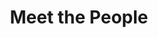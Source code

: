 ---
layout: people
title: Meet the People
name: "Dingcheng Yi"
position: "Visting Undergraduate Student from PKU"
current: false
headshot: "dingcheng.jpg"
website: "https://wenzhuotang.github.io/"
google_scholar: "https://scholar.google.com/citations?user=8db4bFgAAAAJ&hl=en&authuser=1"
GitHub: "https://github.com/Purkinje-cell"
twitter: "https://x.com/CellPurkinje"
bio: "I am visiting the Qiu lab at Stanford as an Undergraduate Visiting Research Interns. I am currently an undergraduate majoring in Bioinformatics at Peking University. My past research experience focused on investigating tumor microenvironment during immunotherapy, trying to interrogate treatment resistance mechanisms. Astonished by the fast development of artificial intelligence, I am particularly interested in exploring these biological problems using methods from AI. In my spare time, I enjoy playing table tennis and magic cubes."
projects: cell-cell communication of 3D spatial transcriptomics
papers: 4D mouse heart (in submission)
current_role: Columbia PhD
---